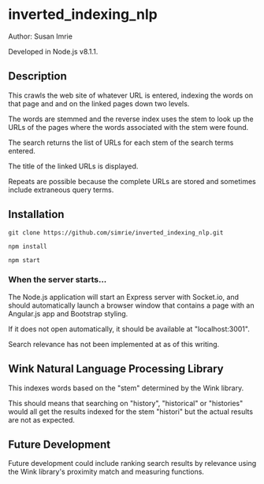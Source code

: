 # inverted_indexing_nlp

Author:  Susan Imrie

Developed in Node.js v8.1.1.

## Description

This crawls the web site of whatever URL is entered, indexing the words on that page and and on the linked pages down two levels.

The words are stemmed and the reverse index uses the stem to look up the URLs of the pages where the words associated with the stem were found.

The search returns the list of URLs for each stem of the search terms entered.

The title of the linked URLs is displayed.

Repeats are possible because the complete URLs are stored and sometimes include extraneous query terms.

## Installation

    git clone https://github.com/simrie/inverted_indexing_nlp.git
    
    npm install
    
    npm start


### When the server starts...

The Node.js application will start an Express server with Socket.io, and should automatically launch a browser window that contains a page with an Angular.js app and Bootstrap styling.

If it does not open automatically, it should be available at "localhost:3001".

Search relevance has not been implemented at as of this writing.
 
## Wink Natural Language Processing Library

This indexes words based on the "stem" determined by the Wink library.

This should means that searching on "history", "historical" or "histories" would all get the results indexed for the stem "histori" but the actual results are not as expected.

## Future Development

Future development could include ranking search results by relevance using the Wink library's proximity match and measuring functions.

